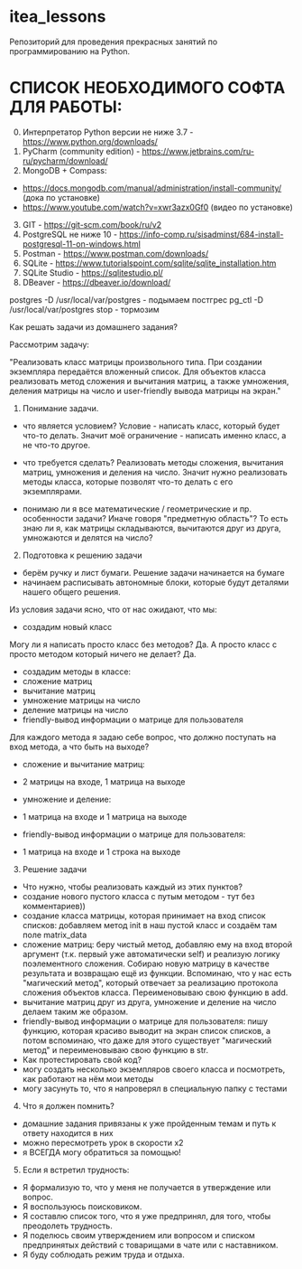 # itea_lessons
Репозиторий для проведения прекрасных занятий по программированию на Python.

# СПИСОК НЕОБХОДИМОГО СОФТА ДЛЯ РАБОТЫ:
0. Интерпретатор Python версии не ниже 3.7 - https://www.python.org/downloads/
1. PyCharm (community edition) - https://www.jetbrains.com/ru-ru/pycharm/download/
2. MongoDB + Compass:
 - https://docs.mongodb.com/manual/administration/install-community/ (дока по установке)
 - https://www.youtube.com/watch?v=xwr3azx0Gf0 (видео по установке)
3. GIT - https://git-scm.com/book/ru/v2
4. PostgreSQL не ниже 10 - https://info-comp.ru/sisadminst/684-install-postgresql-11-on-windows.html
5. Postman - https://www.postman.com/downloads/
6. SQLite - https://www.tutorialspoint.com/sqlite/sqlite_installation.htm
7. SQLite Studio - https://sqlitestudio.pl/
8. DBeaver - https://dbeaver.io/download/

postgres -D /usr/local/var/postgres - подымаем постгрес
pg_ctl -D /usr/local/var/postgres stop - тормозим

Как решать задачи из домашнего задания?

Рассмотрим задачу:

"Реализовать класс матрицы произвольного типа. При создании экземпляра передаётся вложенный список. Для объектов
класса реализовать метод сложения и вычитания матриц, а также умножения, деления матрицы на число и user-friendly вывода
матрицы на экран."

1. Понимание задачи. 

- что является условием?
Условие - написать класс, который будет что-то делать. Значит моё ограничение - написать именно класс, а не что-то другое.

- что требуется сделать?
Реализовать методы сложения, вычитания матриц, умножения и деления на число. Значит нужно реализовать методы класса, которые позволят что-то делать с его экземплярами.

- понимаю ли я все математические / геометрические и пр. особенности задачи? Иначе говоря "предметную область"?
То есть знаю ли я, как матрицы складываются, вычитаются друг из друга, умножаются и делятся на число?

2. Подготовка к решению задачи

- берём ручку и лист бумаги. Решение задачи начинается на бумаге
- начинаем расписывать автономные блоки, которые будут деталями нашего общего решения.

Из условия задачи ясно, что от нас ожидают, что мы:
- создадим новый класс

Могу ли я написать просто класс без методов? Да. А просто класс с просто методом который ничего не делает? Да.

- создадим методы в классе: 
 - сложение матриц
 - вычитание матриц
 - умножение матрицы на число
 - деление матрицы на число
 - friendly-вывод информации о матрице для пользователя

Для каждого метода я задаю себе вопрос, что должно поступать на вход метода, а что быть на выходе?

- сложение и вычитание матриц:
 - 2 матрицы на входе, 1 матрица на выходе

- умножение и деление:
 - 1 матрица на входе и 1 матрица на выходе

- friendly-вывод информации о матрице для пользователя:
 - 1 матрица на входе и 1 строка на выходе

3. Решение задачи
- Что нужно, чтобы реализовать каждый из этих пунктов?
 - создание нового пустого класса с путым методом - тут без комментариев))
 - создание класса матрицы, которая принимает на вход список списков: добавляем метод init в наш пустой класс и создаём там поле matrix_data
 - сложение матриц: беру чистый метод, добавляю ему на вход второй аргумент (т.к. первый уже автоматически self) и реализую логику поэлементного сложения. Собираю новую матрицу в качестве результата и возвращаю ещё из функции. Вспоминаю, что у нас есть "магический метод", который отвечает за реализацию протокола сложения объектов класса. Переименовываю свою функцию в add.
 - вычитание матриц друг из друга, умножение и деление на число делаем таким же образом.
 - friendly-вывод информации о матрице для пользователя: пишу функцию, которая красиво выводит на экран список списков, а потом вспоминаю, что даже для этого существует "магический метод" и переименовываю свою функцию в str.
- Как протестировать свой код?
 - могу создать несколько экземпляров своего класса и посмотреть, как работают на нём мои методы
 - могу засунуть то, что я напроверял в специальную папку с тестами

4. Что я должен помнить?
- домашние задания привязаны к уже пройденным темам и путь к ответу находится в них
- можно пересмотреть урок в скорости х2
- я ВСЕГДА могу обратиться за помощью!

5. Если я встретил трудность:
 - Я формализую то, что у меня не получается в утверждение или вопрос.
 - Я воспользуюсь поисковиком.
 - Я составлю список того, что я уже предпринял, для того, чтобы преодолеть трудность.
 - Я поделюсь своим утверждением или вопросом и списком предпринятых действий с товарищами в чате или с наставником.
 - Я буду соблюдать режим труда и отдыха.
 